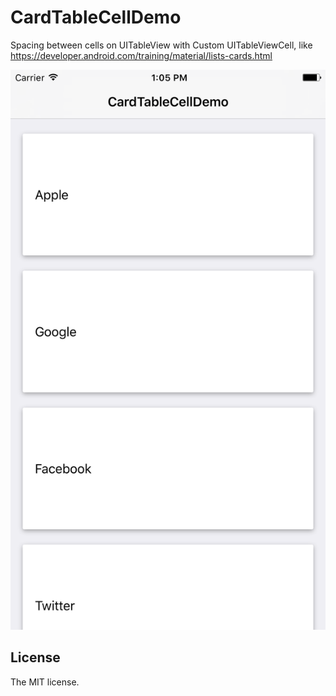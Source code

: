# CardTableCellDemo
Spacing between cells on UITableView with Custom UITableViewCell, like https://developer.android.com/training/material/lists-cards.html

![Preview](Resources/CardTableCellDemo.png)

## License
The MIT license.



